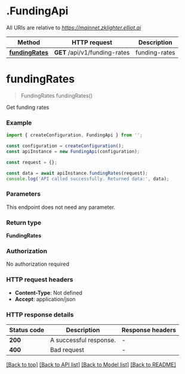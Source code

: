 # .FundingApi

All URIs are relative to *https://mainnet.zklighter.elliot.ai*

Method | HTTP request | Description
------------- | ------------- | -------------
[**fundingRates**](FundingApi.md#fundingRates) | **GET** /api/v1/funding-rates | funding-rates


# **fundingRates**
> FundingRates fundingRates()

Get funding rates

### Example


```typescript
import { createConfiguration, FundingApi } from '';

const configuration = createConfiguration();
const apiInstance = new FundingApi(configuration);

const request = {};

const data = await apiInstance.fundingRates(request);
console.log('API called successfully. Returned data:', data);
```


### Parameters
This endpoint does not need any parameter.


### Return type

**FundingRates**

### Authorization

No authorization required

### HTTP request headers

 - **Content-Type**: Not defined
 - **Accept**: application/json


### HTTP response details
| Status code | Description | Response headers |
|-------------|-------------|------------------|
**200** | A successful response. |  -  |
**400** | Bad request |  -  |

[[Back to top]](#) [[Back to API list]](README.md#documentation-for-api-endpoints) [[Back to Model list]](README.md#documentation-for-models) [[Back to README]](README.md)


